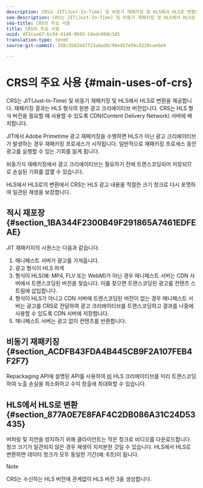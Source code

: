 ```yaml
---
description: CRS는 JIT(Just-In-Time) 및 비동기 재패키징 및 HLS에서 HLS로 변환을 제공합니다. 재패키징 결과는 HLS 형식의 원본 광고 크리에이티브 버전입니다. CRS는 HLS 형식 버전을 필요할 때 사용할 수 있도록 CDN(Content Delivery Network) 서버에 배치합니다.
seo-description: CRS는 JIT(Just-In-Time) 및 비동기 재패키징 및 HLS에서 HLS로 변환을 제공합니다. 재패키징 결과는 HLS 형식의 원본 광고 크리에이티브 버전입니다. CRS는 HLS 형식 버전을 필요할 때 사용할 수 있도록 CDN(Content Delivery Network) 서버에 배치합니다.
seo-title: CRS의 주요 사용
title: CRS의 주요 사용
uuid: df2caa67-bc94-4146-9b93-14edc060c3d5
translation-type: tm+mt
source-git-commit: 358c5b02d47f23a6adbc98e457e56c8220cae6e9

---
```



# CRS의 주요 사용 {#main-uses-of-crs}

CRS는 JIT(Just-In-Time) 및 비동기 재패키징 및 HLS에서 HLS로 변환을 제공합니다. 재패키징 결과는 HLS 형식의 원본 광고 크리에이티브 버전입니다. CRS는 HLS 형식 버전을 필요할 때 사용할 수 있도록 CDN(Content Delivery Network) 서버에 배치합니다.

JIT에서 Adobe Primetime 광고 재패키징을 수행하면 HLS가 아닌 광고 크리에이티브가 발생하는 경우 재패키징 프로세스가 시작됩니다. 일반적으로 재패키징 프로세스 동안 광고를 실행할 수 있는 기회를 잃게 됩니다.

비동기식 재패키징에서 광고 크리에이티브는 필요하기 전에 트랜스코딩되어 저장되므로 손실된 기회를 없앨 수 있습니다.

HLS에서 HLS로의 변환에서 CRS는 HLS 광고 내용을 적절한 크기 청크로 다시 포맷하여 일관된 재생을 보장합니다.

## 적시 재포장 {#section_1BA344F2300B49F291865A7461EDFEAE}

JIT 재패키지의 시퀀스는 다음과 같습니다.

1. 매니페스트 서버가 광고를 가져옵니다.
1. 광고 형식이 HLS 파섹
1. 형식이 HLS(예: MP4, FLV 또는 WebM)가 아닌 경우 매니페스트 서버는 CDN 서버에서 트랜스코딩된 버전을 찾습니다. 이를 찾으면 트랜스코딩된 광고를 컨텐츠 스트림에 삽입합니다.
1. 형식이 HLS가 아니고 CDN 서버에 트랜스코딩된 버전이 없는 경우 매니페스트 서버는 광고를 CRS로 전달하여 광고 크리에이티브를 트랜스코딩하고 결과를 나중에 사용할 수 있도록 CDN 서버에 저장합니다.
1. 매니페스트 서버는 광고 없이 컨텐츠를 반환합니다.

## 비동기 재패키징 {#section_ACDFB43FDA4B445CB9F2A107FEB4F2F7}

Repackaging API에 설명된 API를 사용하여 [비](../creative-repackaging-service/api-repackage.md) HLS 크리에이티브를 미리 트랜스코딩하여 노출 손실을 최소화하고 수익 창출에 최대화할 수 있습니다.

## HLS에서 HLS로 변환 {#section_877A0E7E8FAF4C2DB086A31C24D53435}

버퍼링 및 지연을 방지하기 위해 클라이언트는 작은 청크로 비디오를 다운로드합니다. 청크 크기가 일관되지 않은 경우 재생이 지저분한 것일 수 있습니다. HLS에서 HLS로 변환하면 데이터 청크가 모두 동일한 기간(예: 6초)이 됩니다.

>[!NOTE]
>
>CRS는 수신하는 HLS 버전에 관계없이 HLS 버전 3을 생성합니다.